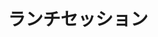 ---
key: sponsor_lunch2
title: 'ランチセッション'
format: sponsor
tags:
  - sponsor
speakers: []
draft: false
---